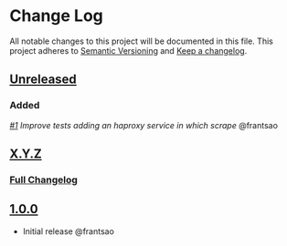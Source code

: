 # Change Log

All notable changes to this project will be documented in this file.
This project adheres to [Semantic Versioning](http://semver.org/) and [Keep a changelog](https://github.com/olivierlacan/keep-a-changelog).

## [Unreleased](https://github.com/idealista/prometheus_haproxy_exporter_role/tree/develop)
### Added
 *[#1](https://github.com/idealista/prometheus_haproxy_exporter_role/issues/1) Improve tests adding an haproxy service in which scrape* @frantsao

## [X.Y.Z](https://github.com/idealista/prometheus_haproxy_exporter_role/tree/X.Y.Z)
### [Full Changelog](https://github.com/idealista/prometheus_haproxy_exporter_role/compare/1.0.0...X.Y.Z)

## [1.0.0](https://github.com/idealista/prometheus_haproxy_exporter_role/tree/1.0.0)
- Initial release @frantsao
